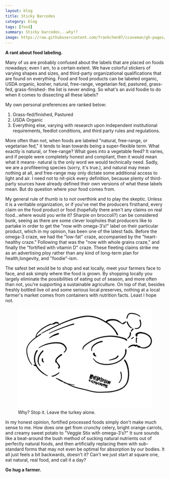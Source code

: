 ```yaml
---
layout: blog
title: Sticky Barcodes
category: blog
tags: [food]  
summary: Sticky barcodes...why!?
image: https://raw.githubusercontent.com/frankchen07/ccaveman/gh-pages/images/blog/012012_barcode_turkey_courtesy_fc.jpg
---
```


**A rant about food labeling.**

Many of us are probably confused about the labels that are placed on foods nowadays; even I am, to a certain extent. We have colorful stickers of varying shapes and sizes, and third-party organizational qualifications that are found on everything. Food and food products can be labeled organic, USDA organic, kosher, natural, free-range, vegetarian fed, pastured, grass-fed, grass-finished- the list is never ending. So what's an avid foodie to do when it comes to dissecting all these labels?

My own personal preferences are ranked below:
1. Grass-fed/finished, Pastured
2. USDA Organic
3. Everything else, varying with research upon independent institutional requirements, feedlot conditions, and third party rules and regulations.

More often than not, when foods are labeled "natural, free-range, or vegetarian fed," it tends to lean towards being a super-flexible term. What exactly is natural, or free-range? What goes into a vegetable feed? It varies, and if people were completely honest and compliant, then it would mean what it means- natural is the only word we would technically need. Sadly, we are a profiteering species (sorry, it's true.), and natural may mean nothing at all, and free-range may only dictate some additional access to light and air. I need not to nit-pick every definition, because plenty of third-party sources have already defined their own versions of what these labels mean. But do question where your food comes from.

My general rule of thumb is to not overthink and to play the skeptic. Unless it is a veritable organization, or if you've met the producers firsthand, every claim on the food product or food (hopefully there aren't any claims on real food...where would you write it? Sharpie on broccoli?) can be considered bunk, seeing as there are some clever loopholes that producers like to partake in order to get the "now with omega-3′s!" label on their particular product, which in my opinion, has been one of the latest fads. Before the omega-3 craze, we had the "low-fat" craze, accompanied by the "heart-healthy craze." Following that was the "now with whole grains craze," and finally the "fortified with vitamin D" craze. These fleeting claims strike me as an advertising ploy rather than any kind of long-term plan for health,longevity, and "foodie"-ism.

The safest bet would be to shop and eat locally, meet your farmers face to face, and ask simply where the food is grown. By shopping locally you largely eliminate the possibilities of eating out of season, and more often than not, you're supporting a sustainable agriculture. On top of that, besides freshly bottled live oil and some serious local preserves, nothing at a local farmer's market comes from containers with nutrition facts. Least I hope not.

<figure>
    <img src="https://raw.githubusercontent.com/frankchen07/ccaveman/gh-pages/images/blog/012012_barcode_turkey_courtesy_fc.jpg"></img>
    <figcaption> Why? Stop it. Leave the turkey alone.</figcaption>
</figure>

In my honest opinion, fortified processed foods simply don't make much sense to me. How does one get from crunchy celery, bright orange carrots, and creamy sweet potato to "Veggie Stix with omega-3′s?" It sure sounds like a beat-around the bush method of sucking natural nutrients out of perfectly natural foods, and then artificially replacing them with sub-standard forms that may not even be optimal for absorption by our bodies. It all just feels a bit backwards, doesn't it? Can't we just start at square one, eat natural, real food, and call it a day?

**Go hug a farmer.**
